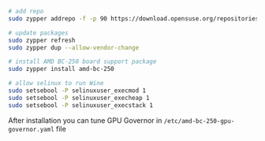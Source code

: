 ```bash
# add repo
sudo zypper addrepo -f -p 90 https://download.opensuse.org/repositories/home:mixaill:amd-bc-250/openSUSE_Tumbleweed/home:mixaill:amd-bc-250.repo

# update packages
sudo zypper refresh
sudo zypper dup --allow-vendor-change

# install AMD BC-250 board support package
sudo zypper install amd-bc-250

# allow selinux to run Wine
sudo setsebool -P selinuxuser_execmod 1
sudo setsebool -P selinuxuser_execheap 1
sudo setsebool -P selinuxuser_execstack 1
```

After installation you can tune GPU Governor in `/etc/amd-bc-250-gpu-governor.yaml` file

